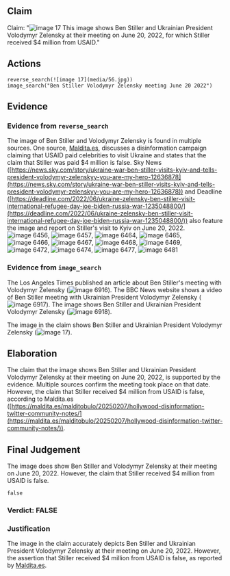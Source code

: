 ## Claim
Claim: "![image 17](media/56.jpg) This image shows Ben Stiller and Ukrainian President Volodymyr Zelensky at their meeting on June 20, 2022, for which Stiller received $4 million from USAID."

## Actions
```
reverse_search(![image 17](media/56.jpg))
image_search("Ben Stiller Volodymyr Zelensky meeting June 20 2022")
```

## Evidence
### Evidence from `reverse_search`
The image of Ben Stiller and Volodymyr Zelensky is found in multiple sources. One source, [Maldita.es](https://maldita.es/malditobulo/20250207/hollywood-disinformation-twitter-community-notes/), discusses a disinformation campaign claiming that USAID paid celebrities to visit Ukraine and states that the claim that Stiller was paid $4 million is false. Sky News ([https://news.sky.com/story/ukraine-war-ben-stiller-visits-kyiv-and-tells-president-volodymyr-zelenskyy-you-are-my-hero-12636878](https://news.sky.com/story/ukraine-war-ben-stiller-visits-kyiv-and-tells-president-volodymyr-zelenskyy-you-are-my-hero-12636878)) and Deadline ([https://deadline.com/2022/06/ukraine-zelensky-ben-stiller-visit-international-refugee-day-joe-biden-russia-war-1235048800/](https://deadline.com/2022/06/ukraine-zelensky-ben-stiller-visit-international-refugee-day-joe-biden-russia-war-1235048800/)) also feature the image and report on Stiller's visit to Kyiv on June 20, 2022. ![image 6456](media/2025-08-29_22-48-1756507680-207461.jpg), ![image 6457](media/2025-08-29_22-48-1756507684-428524.jpg), ![image 6464](media/2025-08-29_22-48-1756507697-554442.jpg), ![image 6465](media/2025-08-29_22-48-1756507699-488898.jpg), ![image 6466](media/2025-08-29_22-48-1756507700-207948.jpg), ![image 6467](media/2025-08-29_22-48-1756507703-128519.jpg), ![image 6468](media/2025-08-29_22-48-1756507704-783775.jpg), ![image 6469](media/2025-08-29_22-48-1756507711-396826.jpg), ![image 6472](media/2025-08-29_22-48-1756507713-257975.jpg), ![image 6474](media/2025-08-29_22-48-1756507716-257848.jpg), ![image 6477](media/2025-08-29_22-48-1756507724-190745.jpg), ![image 6481](media/2025-08-29_22-48-1756507729-250162.jpg)


### Evidence from `image_search`
The Los Angeles Times published an article about Ben Stiller's meeting with Volodymyr Zelensky (![image 6916](media/2025-08-29_23-10-1756509028-148894.jpg)). The BBC News website shows a video of Ben Stiller meeting with Ukrainian President Volodymyr Zelensky (![image 6917](media/2025-08-29_23-10-1756509028-258702.jpg)). The image shows Ben Stiller and Ukrainian President Volodymyr Zelensky (![image 6918](media/2025-08-29_23-10-1756509029-199371.jpg)).

The image in the claim shows Ben Stiller and Ukrainian President Volodymyr Zelensky (![image 17](media/56.jpg)).


## Elaboration
The claim that the image shows Ben Stiller and Ukrainian President Volodymyr Zelensky at their meeting on June 20, 2022, is supported by the evidence. Multiple sources confirm the meeting took place on that date. However, the claim that Stiller received $4 million from USAID is false, according to Maldita.es ([https://maldita.es/malditobulo/20250207/hollywood-disinformation-twitter-community-notes/](https://maldita.es/malditobulo/20250207/hollywood-disinformation-twitter-community-notes/)).


## Final Judgement
The image does show Ben Stiller and Volodymyr Zelensky at their meeting on June 20, 2022. However, the claim that Stiller received $4 million from USAID is false.

`false`

### Verdict: FALSE

### Justification
The image in the claim accurately depicts Ben Stiller and Ukrainian President Volodymyr Zelensky at their meeting on June 20, 2022. However, the assertion that Stiller received $4 million from USAID is false, as reported by [Maldita.es](https://maldita.es/malditobulo/20250207/hollywood-disinformation-twitter-community-notes/).
